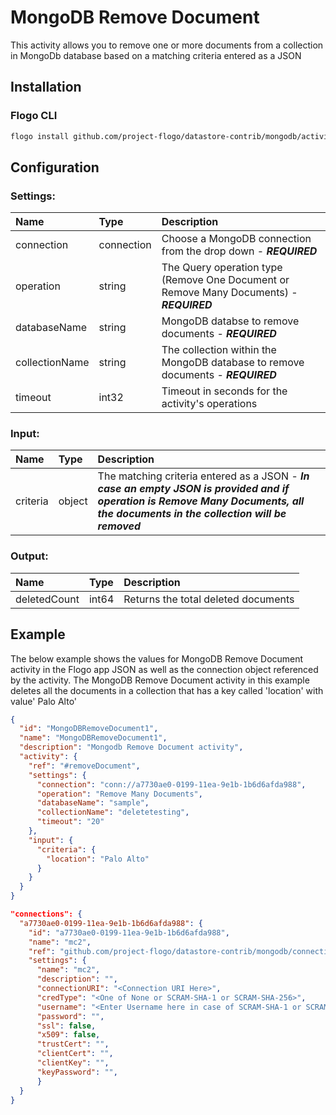 <!--
title: MongoDB Remove Document
weight: 4622
-->
# MongoDB Remove Document
This activity allows you to remove one or more documents from a collection in MongoDb database based on a matching criteria entered as a JSON

## Installation

### Flogo CLI
```bash
flogo install github.com/project-flogo/datastore-contrib/mongodb/activity/removeDocument
```

## Configuration

### Settings:
| Name                   | Type       | Description
| :---                   | :---       | :---    
| connection             | connection | Choose a MongoDB connection from the drop down  - ***REQUIRED***
| operation              | string     | The Query operation type (Remove One Document or Remove Many Documents) - ***REQUIRED***
| databaseName           | string     | MongoDB databse to remove documents - ***REQUIRED***
| collectionName         | string     | The collection within the MongoDB database to remove documents - ***REQUIRED***  
| timeout                | int32      | Timeout in seconds for the activity's operations

### Input: 

| Name               | Type   | Description
| :---               | :---   | :---  
| criteria           | object | The matching criteria entered as a JSON - ***In case an empty JSON is provided and if operation is Remove Many Documents, all the documents in the collection will be removed***


### Output: 

| Name         | Type   | Description
| :---         | :---   | :---
| deletedCount | int64  | Returns the total deleted documents 

## Example
The below example shows the values for MongoDB Remove Document activity in the Flogo app JSON as well as the connection object referenced by the activity. The MongoDB Remove Document activity in this example deletes all the documents in a collection that has a key called 'location' with value' Palo Alto'

```json
{
  "id": "MongoDBRemoveDocument1",
  "name": "MongoDBRemoveDocument1",
  "description": "Mongodb Remove Document activity",
  "activity": {
    "ref": "#removeDocument",
    "settings": {
      "connection": "conn://a7730ae0-0199-11ea-9e1b-1b6d6afda988",
      "operation": "Remove Many Documents",
      "databaseName": "sample",
      "collectionName": "deletetesting",
      "timeout": "20"
    },
    "input": {
      "criteria": {
        "location": "Palo Alto"
      }
    }
  }
}

"connections": {
  "a7730ae0-0199-11ea-9e1b-1b6d6afda988": {
    "id": "a7730ae0-0199-11ea-9e1b-1b6d6afda988",
    "name": "mc2",
    "ref": "github.com/project-flogo/datastore-contrib/mongodb/connection",
    "settings": {
      "name": "mc2",
      "description": "",
      "connectionURI": "<Connection URI Here>",
      "credType": "<One of None or SCRAM-SHA-1 or SCRAM-SHA-256>",
      "username": "<Enter Username here in case of SCRAM-SHA-1 or SCRAM-SHA-256>",
      "password": "",
      "ssl": false,
      "x509": false,
      "trustCert": "",
      "clientCert": "",
      "clientKey": "",
      "keyPassword": "",
      }
  }
}
```